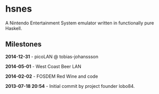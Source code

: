 hsnes
=====

A Nintendo Entertainment System emulator written in functionally pure Haskell.

Milestones
----------

**2014-12-31** - picoLAN @ tobias-johanssson

**2014-05-01** - West Coast Beer LAN

**2014-02-02** - FOSDEM Red Wine and code

**2013-07-18 20:54** - Initial commit by project founder lobo84.
